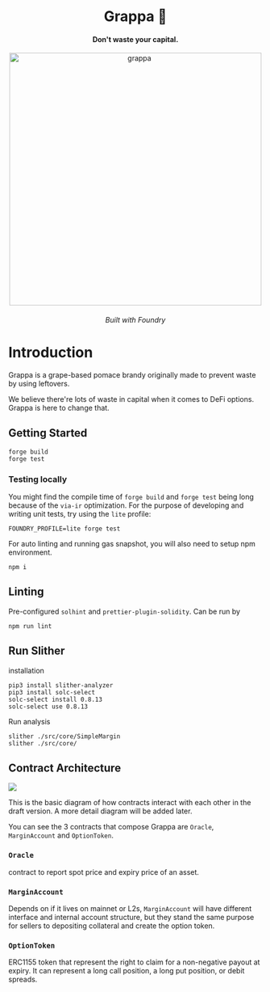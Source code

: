 <div align="center">
  <h1 align="center"> Grappa 🥂</h1>
  <h4 align="center"> Don't waste your capital.</h4>
  <p align="center">
    <!-- badge goes here -->
  </p>

<p align='center'>
    <img src='https://i.imgur.com/A04IOW6.jpg' alt='grappa' width="500" />
</p>  
<h6 align="center"> Built with Foundry</h6>
  
</div>

# Introduction

Grappa is a grape-based pomace brandy originally made to prevent waste by using leftovers.

We believe there're lots of waste in capital when it comes to DeFi options. Grappa is here to change that.

## Getting Started

```shell
forge build
forge test
```

### Testing locally

You might find the compile time of `forge build` and `forge test` being long because of the `via-ir` optimization. For the purpose of developing and writing unit tests, try using the `lite` profile:

```shell
FOUNDRY_PROFILE=lite forge test
```

For auto linting and running gas snapshot, you will also need to setup npm environment.

```shell
npm i
```

## Linting

Pre-configured `solhint` and `prettier-plugin-solidity`. Can be run by

```
npm run lint
```

## Run Slither

installation

```shell
pip3 install slither-analyzer
pip3 install solc-select
solc-select install 0.8.13
solc-select use 0.8.13
```

Run analysis

```shell
slither ./src/core/SimpleMargin
slither ./src/core/
```

## Contract Architecture

![](https://i.imgur.com/7LTxemy.png)

This is the basic diagram of how contracts interact with each other in the draft version. A more detail diagram will be added later.

You can see the 3 contracts that compose Grappa are `Oracle`, `MarginAccount` and `OptionToken`.

### `Oracle`

contract to report spot price and expiry price of an asset.

### `MarginAccount`

Depends on if it lives on mainnet or L2s, `MarginAccount` will have different interface and internal account structure, but they stand the same purpose for sellers to depositing collateral and create the option token.

### `OptionToken`

ERC1155 token that represent the right to claim for a non-negative payout at expiry. It can represent a long call position, a long put position, or debit spreads.
